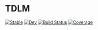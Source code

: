 # TDLM

[![Stable](https://img.shields.io/badge/docs-stable-blue.svg)](https://aaronpeikert.github.io/TDLM.jl/stable/)
[![Dev](https://img.shields.io/badge/docs-dev-blue.svg)](https://aaronpeikert.github.io/TDLM.jl/dev/)
[![Build Status](https://github.com/aaronpeikert/TDLM.jl/actions/workflows/CI.yml/badge.svg?branch=main)](https://github.com/aaronpeikert/TDLM.jl/actions/workflows/CI.yml?query=branch%3Amain)
[![Coverage](https://codecov.io/gh/aaronpeikert/TDLM.jl/branch/main/graph/badge.svg)](https://codecov.io/gh/aaronpeikert/TDLM.jl)
